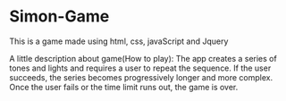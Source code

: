 # Simon-Game
This is a game made using html, css, javaScript and Jquery

A little description about game(How to play):
The app creates a series of tones and lights and requires a user to repeat the sequence. If the user succeeds, the series becomes progressively longer and more complex. Once the user fails or the time limit runs out, the game is over.
